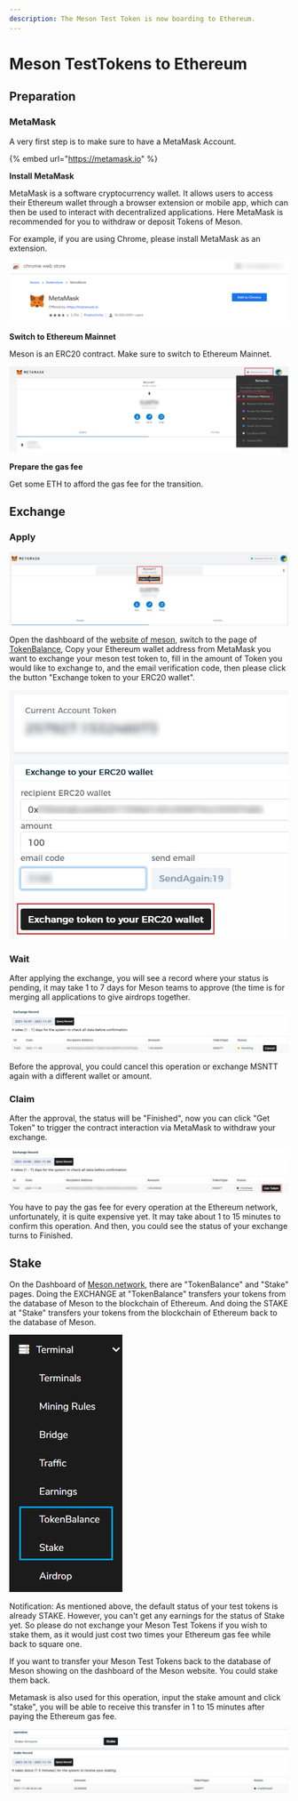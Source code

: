```yaml
---
description: The Meson Test Token is now boarding to Ethereum.
---
```


# Meson TestTokens to Ethereum

## Preparation

### MetaMask

A very first step is to make sure to have a MetaMask Account.

{% embed url="https://metamask.io" %}

**Install MetaMask**

MetaMask is a software cryptocurrency wallet. It allows users to access their Ethereum wallet through a browser extension or mobile app, which can then be used to interact with decentralized applications. Here MetaMask is recommended for you to withdraw or deposit Tokens of Meson.

For example, if you are using Chrome, please install MetaMask as an extension.

![](.gitbook/assets/MetaMask.png)

**Switch to Ethereum Mainnet**

Meson is an ERC20 contract. Make sure to switch to Ethereum Mainnet.

![](<.gitbook/assets/MetaMask Balance.jpg>)

**Prepare the gas fee**

Get some ETH to afford the gas fee for the transition.

## Exchange&#x20;

### Apply

![](<.gitbook/assets/Copy the address.jpg>)

Open the dashboard of the [website of meson](https://meson.network), switch to the page of [TokenBalance](https://meson.network/terminalbalance\_f), Copy your Ethereum wallet address from MetaMask you want to exchange your meson test token to, fill in the amount of Token you would like to exchange to, and the email verification code, then please click the button "Exchange token to your ERC20 wallet".

![](<.gitbook/assets/Input the address.jpg>)

### Wait

After applying the exchange, you will see a record where your status is pending, it may take 1 to 7 days for Meson teams to approve (the time is for merging all applications to give airdrops together.

![](.gitbook/assets/Apply.jpg)

Before the approval, you could cancel this operation or exchange MSNTT again with a different wallet or amount.

### Claim

After the approval, the status will be "Finished", now you can click "Get Token" to trigger the contract interaction via MetaMask to withdraw your exchange.

![](<.gitbook/assets/Get Token.jpg>)

You have to pay the gas fee for every operation at the Ethereum network, unfortunately, it is quite expensive yet. It may take about 1 to 15 minutes to confirm this operation. And then, you could see the status of your exchange turns to Finished.

## Stake

On the Dashboard of [Meson.network](https://meson.network), there are "TokenBalance" and "Stake" pages. Doing the EXCHANGE at "TokenBalance" transfers your tokens from the database of Meson to the blockchain of Ethereum. And doing the STAKE at "Stake" transfers your tokens from the blockchain of Ethereum back to the database of Meson.

![](<.gitbook/assets/image (9).png>)

Notification: As mentioned above, the default status of your test tokens is already STAKE. However, you can't get any earnings for the status of Stake yet. So please do not exchange your Meson Test Tokens if you wish to stake them, as it would just cost two times your Ethereum gas fee while back to square one.

If you want to transfer your Meson Test Tokens back to the database of Meson showing on the dashboard of the Meson website. You could stake them back.

Metamask is also used for this operation, input the stake amount and click "stake", you will be able to receive this transfer in 1 to 15 minutes after paying the Ethereum gas fee.&#x20;

![](<.gitbook/assets/image (10).png>)
